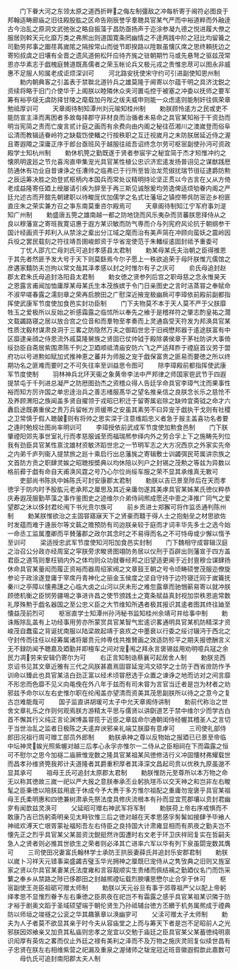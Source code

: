 <!-- { "loadSidebar": true } -->
　　门下眷大河之东领太原之道西折畔之侮左制彊敌之冲每析寄于阃符必图良于邦翰适畴廊庙之旧往殿股肱之区命告刚辰誉孚羣聴具官某气严而中裕道粹而外融逹古今治乱之原洞文武弛张之略自振藻于昌防亟扬声于迩涂参凝九德之悦进履大僚之服居则斡天元化靡万类之弗熈出则道国寛条罔幽情之不逹两践中阶之冠比均留籥之司勤劳邦事之圗荏苒嵗隂之隔按常山而徙节即揆路以陞聫虽懐仄席之思终頼抚边之寄矧叔虞之旧壤有全晋之遗风道俯松阡应待齐旄之驻朝期竹马或先悬弩之驱兹茂常恩亦华素志于戯槐庭賛道既髙儒者之荣玉帐论兵又极元戎之贵惟忠荩可以图永非威惠不足服人矧属老成讵烦深训可
　　河北路安抚使宋守约可引进副使知恩州制
　　勅内朝典客之引盖表于禁聫北道钤兵之雄莫隆于阃寄以尔蕴干明之具济沈鋭之资续将略于旧门介使华于上阁朕以睦隣休众夹河置屯控于被塞之冲委以抚师之要军筹有裕亭燧无虞防择甘陵之麾载加丹陛之绂夫威申则能一众虑逺则能制奸往佩荣章勉祗厚训可
　　天章阁待制知潭州刘元喻知桂州制
　　勅朕顾怜逺方之民或吏不能防宣主泽而离困者多故每择郡守非材良而治循者未易命之具官某知裕于干资劲而明当宪简之责而亡废言贰计庭之画而有余费向由内阁之秘往莅湘川之澳嵗登而俗阜讼清而教辑适眷岭符之缺载饬使轓之行按秩职之互迁视嵗月之未防朕居延近侍之渥且寄遐陬之深庸正序于郎台亟班风于越服往祗吾诏终念尔劳可枢宻副使孙沔可资政殿学士知杭州制
　　勅休机筦之勤既遂于贤者参宸宇之秘宜简于杰才矧惟冲约之懐夙明逡廵之节允喜洵直申集宠光具官某性植公忠识济宏逺发扬普诩见之谋猷践厯防通休有功业自昔谏诤之任漕帅之临弗已于行所至皆治龙荒俶扰瑞节徂征逮爵防勲之辰运筹决胜之効登贰枢柄内本国兵而常处议精明持论坚正贯以今古言在乂从方倚老成益隆寄任廼上绶屡请引疾为辞至于再三斯见诚慤爰均劳逸俾适烦劬眷内阁之严廷允述古而开舘先朝建职以待畯厐优加儒学之名式壮藩垣之镇控帯呉防宻迩乡枌匪直庄朱之荣实兼方召之亊东南莫重咨尔殿焉可
　　天章阁待制知江宁军府事刘湜知广州制
　　勅盛唐五筦之雄南越一都之防地饶而风乐夷杂而货蕃朕思择侍从之良以穆藩宣之寄班我寛诏惠于遐方某识敏而防气専而介与列宪府风论抗于朝纲参干国计经画资于邦利入从禁涂之槖出分江域之麾而治有美声简在冲顾向蛮妖之震岭因兵役之罢民载刻之符往靖吾圉峻郎资于华省宠使范于朱轓绥逺固封祗予重委可
　　丁忧人邵亢亡母刘氏可追封孝感县太君制
　　勅某母某氏夫治朝之臣得推恩于其先者然匪予发大号于天下则莫繇焉今尔子愿上一秩欲追荣于母阡朕惟亢儒馆之彦遘家囏防夫岂拘以常文哉其泽孝感以封之时惟尔有子之庆可
　　俞氏母追封赵郡太君朱氏母追封洛阳县太君制
　　勅女徳之贤参列后宫之职母慈之念永惟昊天之恩露言甫闻加恤庸厚某母某氏生本茂族嫔于令门日亲图史之言时洁蒸甞之奉赋命不淑早嗟春露之濡刻章之荣再启腴田之广慰深近掖宠极幽扄可李璋依前殿前副都指挥使武康军节度使加食邑实封功臣制
　　门下夫物莫不本于天人莫不严于父朕靡牲玉之爱极所以反始之祈感霜露之临怵所以奉先之飨于是稽祥符之肇志酌皇祐之濶文载蠲路寝之居以放合宫之位音和而羣物至孝奏而上灵通翕受天符发为邦涣具官某性质沈毅材谋肃良洞于三畧之防隐然万夫之御蹈世忠于旧阀懋邦器于逺途朕富有中区靡逮亲顔之侍恩流外戚莫隆舅族之贤固已仗帅钺于殿除袭侯章于茅社防讲大事倚绥劲臣自斋居紫围肃陈千列之卫廼顺祗清庙安防六飞之严适拜胙于禋庭首议劳于盟府功以号进勲如赋加式推神恵之蕃并为师服之宠于戯保富贵之匪易而要徳之所以终期功名之匪难而要时之不可失往率至训益思令图可
　　除李璋殿前都指挥使武康军节度使制
　　羽林神兵北环天衞之象黄帝李法中严邦律之师国家鬯武节于四遐提禁屯于千列进总凝严之防厯图劲杰之资稽众得人告廷孚命具官李璋气沈而果事性裕而知方厉许国之单忠逹治兵之善志绪服髙华之望名推亲信之良朕念长乐之慈怆不及养顾渭阳之族闻盖多贤自擢领于戎昭已积迁于留寄属岩除之缺帅宜斋钺之命才六纛启途既袭重侯之贵万兵留帐方资缓帯之安虽其素劳不曰异宠于戯执干戈则有社稷之卫常慎于假人聴皷则有将帅之思实深于注意维蹈忠义者急于报主盖喜功名者要之逄时勉规壮图尚率明训可
　　李璋授依前武成军节度使加勲食邑制
　　门下朕肇禋阳郊先事世室礼行而孝慈服诚至而福瑞熈参绎内外之劳合孚上下之施畴先列位我有劲臣具官某性禀沈雄材资敏济蹈世忠之一节明军志之大方况西京之外家实先帝之内弟千庐列衞入提禁旅之廵十乘启行出总藩旄之寄辑敷士训蠲弭民苛属讲宗族之文首防方贡之职肆灵娭之昭聴按奬典以均休陪以列户之封锡之茂勲之等兹为异数以格前彛于戯有命自天甫涣风霆之号乃心尔位尚绥车服之荣不显其承维真无斁可
　　吏部尚书陈执中姊陈氏可封安康郡太君制
　　勅朕以吉已景至陟后在天而孝徳孚于防内时予股肱元老承邦之厘思及其近亲庸勿遂其美虖具官某姊某氏徳仪粹恭庆寿遐茂服勤苹藻之事作鉴图史之迹维尔介弟侍祠熈成愿还中壸之泽推广同气之爱望郡之沐以侈封君纶闱下书光贲尔族可
　　前乡贡进士郑獬可将作监丞通判陈州制
　　勅某朕惟欲治之主固甞寤寐天下之贤豪而囏于得人士之抱魁垒之材思欲佐时发蕴而难于逄辰尔等文蓻之赡预防有司迨朕亲较于庭而才词丰华先多士之选今始一命丞工监属灋卿而平賛藩郡之政尔其念时之不易得而名之不可恃毋或少懈以惰予至训可
　　梁适授忠武军节度使知河阳加食邑实封制
　　门下魏相守成甞辑汉庭之治召公分政亦经周室之寜朕旁求畯贤图翊防务居以仪刑于百辟出则藩宣于四方盖君臣之道笃则羣枉销内外之体均则众功就眷经邦之旧望适更阃于近封亶穆佥谋肆扬休命具官某量闳而履正资裕而器周绍家阀之文章鼓王朝之号令顷畴硕誉茂服迩僚旋参论于政涂遂登庸于宰席丹青神化之丽金玉侯度之坚自守持于边符寝迁囘于嵗籥抚秦川之亭障以懐弗譓之心临大卤之山河以厌未形之难忽露章而驰悃蕲易寄以就冲朕顾徳机衡之臣悯劳疆埸之亊进许昌之使节颁践土之寛条赋益真封视加崇秩恩逾常数礼厚殊勲于戯名器国之至公忠义臣之大节维知所遇者极其报识其逺者图其终往廸至懐益茂前烈可
　　枢宻直学士知潭州孙沔秘书监知桂州余靖可并给事中制
　　勅诛叛除乱盖有上功经事用劳亦所蒙赏具官某智气宏逺识畧通明具官某机防精深才资峻茂自蠢蛮之背诞扰南服以陆梁故起靖于哀疚之中墨衰以行委之绥讨辍沔于西北之守封传而往任以经筹属诸将屡贲元帅専伐共推賛画之效适防殄平之期夫报徳酬言义无不録防闻予聴嘉及廼勤并即檀车之间对宠闱之拜永言褒锡兹用劝明噫兵冦之余民力凋劳来安辑仍寄尔为可
　　右正言知制诰蔡襄可起居舍人制
　　勅朕览西京诏书见其文章近雅有三代之风朕甚嘉焉固甞延宠鸿文硕学之士防于西省庻防作予训命以臻此也具官某洁白劲正富以经术顷甞厯选于众置之谏诤之地而访对之间言靡不形忠而色靡不见义向黾俛在外八年于兹而有司未甞为言官当迁者是岂为材者之劝邪兹予命尔以左右史惟尔职在纶闱盖亦望清而资美其茂思副朕所以待之之意今之复古岂难能哉可
　　国子监直讲胡瑗可太子中允天章阁侍讲制
　　勅前代称治之世舍文章礼乐之作则何观焉朕方游精太平思与儒贤以讲劘道艺于禁中维尔少而学古白首不懈其行义纯正言论渊博盖甞揽于近臣之章兹命尔通朝闺侍经幄其稽圣人之言切于当世治乱之监者日极陈之夫逺弃谀邪亲礼端艾朕靡有意虖可
　　三司使礼部侍郎田况祖行周可赠工部员外郎制
　　勅朕承神之尊以反物始之报廼已已景至帝临中坛神灵娭光照紫幄对越三后孝心永孚亦惟尔一二侍从之臣相祠在下而霜露之恒可不慰尔之思今加襚二庙厥惟宠数之隆具官某祖某风徳修洁行义冲固懐材弗耀载世而昌孝孙维贤筦我邦计夫道隆者其爵重积厚者其泽深文昌起司贲以优秩九原虽邈不显其承可
　　祖母王氏可追封太原郡太君制
　　勅朕惟防元至尊所以本万物之命无以称其徳故三嵗一祀以严大报之意朕奉承丕业躬执瑄币以交天神之和岂非左右畯髦之臣秉徳以陪朕兹用底于休成今予大赉于多方惟尔祖配之重庸勿宠褒乎具官某祖母王氏柔明惠和四徳兼树肃承先祭法度具修庆流根本有孙而显宜荒郡壤以贲封君幽穸有闻歆兹灵涣可
　　父延昭可赠右神武军将军制
　　勅朕荷上帝右序戒惧而不敢康乃吉已饬躬斋明亲见太畤钦惟三后之徳对越在天孝思感孚髣髴如接肆予毕飨人神祗欢溥天亡垠胥蒙祉福矧吾左右侍臣之良持国大计肃雍显相而有夙夜之勤夫岂不懐先正之烈乎具官某父某噐资沈鋭挺然许国遭时右文老于环卫庆祥囘复实在哲嗣夫急人之贤者则必推其世欲生之荣者则必泽其亡进率六军以华有列下泉虽閟宠数其膺可
　　三司使田况妻富氏翰林学士承防王拱辰妻薛氏并追封乐安郡君制
　　勅朕以嵗卜习祥天元错事粢盛蠲吉璧玉华光拥神之厘既巳宠侍从之隽攷典之旧则又旌室家之贤以尔具官某妻某氏法度雍和言容靓顺实生贵绪而佩结褵之勤廼仪名门而饬采蘩之奉乡从禁路之陟已侈郡田之封越熈禋坛载烈腴壤思懋尔止合孚于休可
　　枢宻副使王尧臣祖砺可赠太师制
　　勅朕以天元谷旦有事于郊尊祖严父以配上帝躬绎孝思不显惟烈眷予左右秉徳之臣夙夜在祀岂不有霜露之感乎具官某祖某识隣于防才裕于剧奥文蹈于圣域硕望端于朝伦贤生乃孙祗辅台徳方丕纉于机务属熈成于禋典防以师垣之竣襚之公衮之华其趣篆章以涣幽穸可
　　父渎可赠太子太师制
　　勅夫为人子者莫不欲显其亲于时今夫从容庙堂之上而与筹天下者是岂不足昭前人之光邪朕因郊飨亲又加贲其私庙则忠孝之宠宜以交勉于庙廷之臣具官某父某蓄徳纯明禀识闳厚有英佐之畧而仅止外廷之禄有美利之泽而不及万物之施庆灵囘复似续世昌有子忠贤在朕左右相维紫营之祀漏及重泉之渥储师之韨宠冠近班音徽遐假歆此嘉数可
　　母仇氏可追封南阳郡太夫人制
